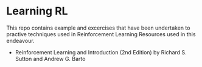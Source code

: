 # Learning RL

This repo contains example and excercises that have been undertaken to practive techniques used in Reinforcement Learning
Resources used in this endeavour.

- Reinforcement Learning and Introduction (2nd Edition) by Richard S. Sutton and Andrew G. Barto
